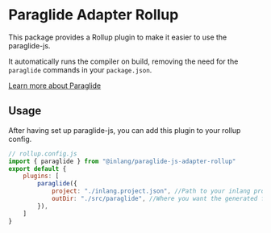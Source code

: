 # Paraglide Adapter Rollup

This package provides a Rollup plugin to make it easier to use the paraglide-js.

It automatically runs the compiler on build, removing the
need for the `paraglide` commands in your `package.json`.

[Learn more about Paraglide](https://github.com/inlang/monorepo/tree/main/inlang/source-code/paraglide/paraglide-js)

## Usage
After having set up paraglide-js, you can add this plugin to your rollup config.

```js
// rollup.config.js
import { paraglide } from "@inlang/paraglide-js-adapter-rollup"
export default {
	plugins: [
		paraglide({
			project: "./inlang.project.json", //Path to your inlang project file
			outDir: "./src/paraglide", //Where you want the generated files to be placed
		}),
	]
}
```
